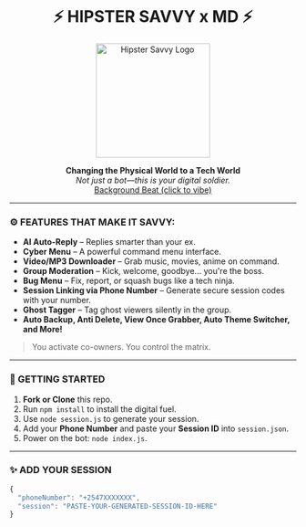 <h1 align="center">
  ⚡ HIPSTER SAVVY x MD ⚡  
</h1>

<p align="center">
  <img src="https://your-logo-url.com/HipsterSavvy-Logo.gif" alt="Hipster Savvy Logo" width="200"/>
</p>

<p align="center">
  <b>Changing the Physical World to a Tech World</b><br>
  <i>Not just a bot—this is your digital soldier.</i><br>
  <a href="https://youtu.be/your-track">Background Beat (click to vibe)</a>
</p>

---

### ⚙️ FEATURES THAT MAKE IT SAVVY:

- **AI Auto-Reply** – Replies smarter than your ex.
- **Cyber Menu** – A powerful command menu interface.
- **Video/MP3 Downloader** – Grab music, movies, anime on command.
- **Group Moderation** – Kick, welcome, goodbye... you're the boss.
- **Bug Menu** – Fix, report, or squash bugs like a tech ninja.
- **Session Linking via Phone Number** – Generate secure session codes with your number.
- **Ghost Tagger** – Tag ghost viewers silently in the group.
- **Auto Backup, Anti Delete, View Once Grabber, Auto Theme Switcher, and More!**
  
> You activate co-owners. You control the matrix.

---

### 🧠 GETTING STARTED

1. **Fork or Clone** this repo.
2. Run `npm install` to install the digital fuel.
3. Use `node session.js` to generate your session.
4. Add your **Phone Number** and paste your **Session ID** into `session.json`.
5. Power on the bot: `node index.js`.

---

### ✨ ADD YOUR SESSION

```js
{
  "phoneNumber": "+2547XXXXXXX",
  "session": "PASTE-YOUR-GENERATED-SESSION-ID-HERE"
}
